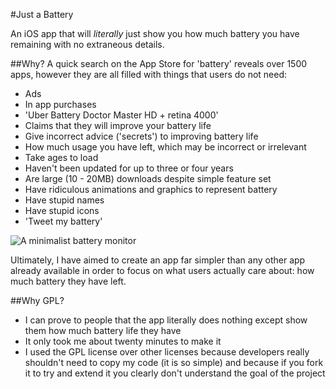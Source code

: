#Just a Battery

An iOS app that will *literally* just show you how much battery you have remaining with no extraneous details.

##Why?
A quick search on the App Store for 'battery' reveals over 1500 apps, however they are all filled with things that users do not need:

* Ads
* In app purchases
* 'Uber Battery Doctor Master HD + retina 4000'
* Claims that they will improve your battery life
* Give incorrect advice ('secrets') to improving battery life
* How much usage you have left, which may be incorrect or irrelevant
* Take ages to load
* Haven't been updated for up to three or four years
* Are large (10 - 20MB) downloads despite simple feature set
* Have ridiculous animations and graphics to represent battery
* Have stupid names
* Have stupid icons
* 'Tweet my battery'

![A minimalist battery monitor](https://raw.github.com/programmingthomas/Just-a-Battery/master/iPhone3.5.png)

Ultimately, I have aimed to create an app far simpler than any other app already available in order to focus on what users actually care about: how much battery they have left.

##Why GPL?
* I can prove to people that the app literally does nothing except show them how much battery life they have
* It only took me about twenty minutes to make it
* I used the GPL license over other licenses because developers really shouldn't need to copy my code (it is so simple) and because if you fork it to try and extend it you clearly don't understand the goal of the project